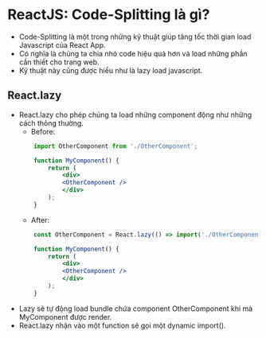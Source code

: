 # ReactJS: Code-Splitting là gì?

- Code-Splitting là một trong những kỹ thuật giúp tăng tốc thời gian load Javascript của React App.
- Có nghĩa là chúng ta chia nhỏ code hiệu quả hơn và load những phần cần thiết cho trang web.
- Kỹ thuật này cũng được hiểu như là lazy load javascript.

## React.lazy
- React.lazy cho phép chúng ta load những component động như những cách thông thường.
    - Before:
    ```jsx
        import OtherComponent from './OtherComponent';

        function MyComponent() {
            return (
                <div>
                <OtherComponent />
                </div>
            );
        }
    ```
    - After:
    ```jsx
        const OtherComponent = React.lazy(() => import('./OtherComponent'));

        function MyComponent() {
            return (
                <div>
                <OtherComponent />
                </div>
            );
        }
    ```
- Lazy sẽ tự động load bundle chứa component OtherComponent khi mà MyComponent được render.
- React.lazy nhận vào một function sẽ gọi một dynamic import().

